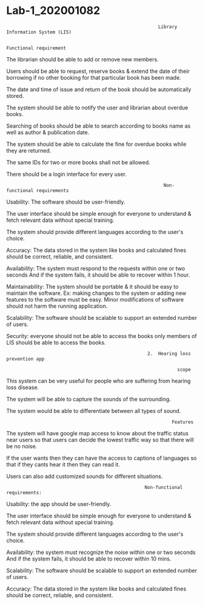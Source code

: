 # Lab-1_202001082


                                                            Library Information System (LIS)

                                                                 Functional requirement 

The librarian should be able to add or remove new members.

Users should be able to request, reserve books & extend the date of their borrowing
if no other booking for that particular book has been made.

The date and time of issue and return of the book should be automatically stored.

The system should be able to notify the user and librarian about overdue books.

Searching of books should be able to search according to books name as well as author & publication date.

The system should be able to calculate the fine for overdue books while they are returned.

The same IDs for two or more books shall not be allowed.

There should be a login interface for every user.

                                                              Non-functional requirements

Usability: The software should be user-friendly.

The user interface should be simple enough for everyone to understand & fetch relevant data without special training.

The system should provide different languages according to the user's choice.

Accuracy: The data stored in the system like books and calculated fines should be correct, reliable, and consistent.

Availability: The system must respond to the requests within one or two seconds
And if the system fails, it should be able to recover within 1 hour. 

Maintainability: The system should be portable & it should be easy to maintain the software. Ex: making changes to the system or adding new features to the software must be easy.
Minor modifications of software should not harm the running application.

Scalability: The software should be scalable to support an extended number of users.

Security: everyone should not be able to access the books only members of LIS should be able to access the books.


                                                        2.  Hearing loss prevention app

                                                                   scope

This system can be very useful for people who are suffering from hearing loss disease.

The system will be able to capture the sounds of the surrounding.

The system would be able to differentiate between all types of sound.

                                                                 Features
The system will have google map access to know about the traffic status near users so that users can decide the lowest traffic way so that there will be no noise.

If the user wants then they can have the access to captions of languages so that if they cants hear it then they can read it.

Users can also add customized sounds for different situations.

                                                       Non-functional requirements:

Usability: the app should be user-friendly.

The user interface should be simple enough for everyone to understand & fetch relevant data without special training.

The system should provide different languages according to the user's choice.

Availability: the system must recognize the noise within one or two seconds
And if the system fails, it should be able to recover within 10 mins.

Scalability: The software should be scalable to support an extended number of users.

Accuracy: The data stored in the system like books and calculated fines should be correct, reliable, and consistent.
